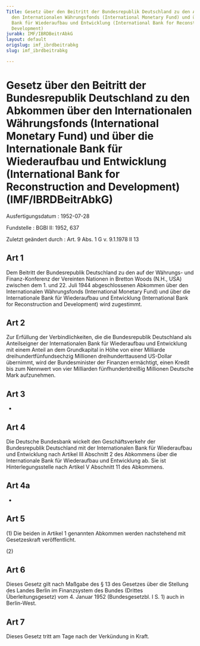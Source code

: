 ```yaml
---
Title: Gesetz über den Beitritt der Bundesrepublik Deutschland zu den Abkommen über
  den Internationalen Währungsfonds (International Monetary Fund) und über die Internationale
  Bank für Wiederaufbau und Entwicklung (International Bank for Reconstruction and
  Development)
jurabk: IMF/IBRDBeitrAbkG
layout: default
origslug: imf_ibrdbeitrabkg
slug: imf_ibrdbeitrabkg

---
```


# Gesetz über den Beitritt der Bundesrepublik Deutschland zu den Abkommen über den Internationalen Währungsfonds (International Monetary Fund) und über die Internationale Bank für Wiederaufbau und Entwicklung (International Bank for Reconstruction and Development) (IMF/IBRDBeitrAbkG)

Ausfertigungsdatum
:   1952-07-28

Fundstelle
:   BGBl II: 1952, 637

Zuletzt geändert durch
:   Art. 9 Abs. 1 G v. 9.1.1978 II 13

## Art 1

Dem Beitritt der Bundesrepublik Deutschland zu den auf der Währungs-
und Finanz-Konferenz der Vereinten Nationen in Bretton Woods (N.H.,
USA) zwischen dem 1. und 22. Juli 1944 abgeschlossenen Abkommen über
den Internationalen Währungsfonds (International Monetary Fund) und
über die Internationale Bank für Wiederaufbau und Entwicklung
(International Bank for Reconstruction and Development) wird
zugestimmt.

## Art 2

Zur Erfüllung der Verbindlichkeiten, die die Bundesrepublik
Deutschland als Anteilseigner der Internationalen Bank für
Wiederaufbau und Entwicklung mit einem Anteil an dem Grundkapital in
Höhe von einer Milliarde dreihundertfünfundsechzig Millionen
dreihunderttausend US-Dollar übernimmt, wird der Bundesminister der
Finanzen ermächtigt, einen Kredit bis zum Nennwert von vier Milliarden
fünfhundertdreißig Millionen Deutsche Mark aufzunehmen.

## Art 3

-

## Art 4

Die Deutsche Bundesbank wickelt den Geschäftsverkehr der
Bundesrepublik Deutschland mit der Internationalen Bank für
Wiederaufbau und Entwicklung nach Artikel III Abschnitt 2 des
Abkommens über die Internationale Bank für Wiederaufbau und
Entwicklung ab. Sie ist Hinterlegungsstelle nach Artikel V Abschnitt
11 des Abkommens.

## Art 4a

-

## Art 5

(1) Die beiden in Artikel 1 genannten Abkommen werden nachstehend mit
Gesetzeskraft veröffentlicht.

(2)

## Art 6

Dieses Gesetz gilt nach Maßgabe des § 13 des Gesetzes über die
Stellung des Landes Berlin im Finanzsystem des Bundes (Drittes
Überleitungsgesetz) vom 4. Januar 1952 (Bundesgesetzbl. I S. 1) auch
in Berlin-West.

## Art 7

Dieses Gesetz tritt am Tage nach der Verkündung in Kraft.


